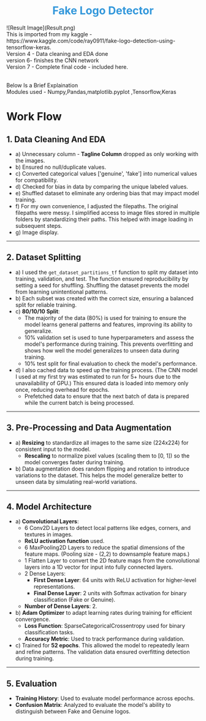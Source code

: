 <h1 style="color: #3498db; text-align: center;">Fake Logo Detector</h1>
![Result Image](Result.png)

<br/>
This is imported from my kaggle - https://www.kaggle.com/code/ray0911/fake-logo-detection-using-tensorflow-keras.
<br/>
Version 4 - Data cleaning and EDA done
<br/>
version 6- finishes the CNN network 
<br/>
Version 7 - Complete final code - included here. 
<br/>

<br/>

Below Is a Brief Explaination
<br/>
Modules used - Numpy,Pandas,matplotlib.pyplot ,Tensorflow,Keras
<br/>


# Work Flow

## 1. Data Cleaning And EDA
- a) Unnecessary column - **Tagline Column** dropped as only working with the images.
- b) Ensured no null/duplicate values.
- c) Converted categorical values ['genuine', 'fake'] into numerical values for compatibility.
- d) Checked for bias in data by comparing the unique labeled values.
- e) Shuffled dataset to eliminate any ordering bias that may impact model training.
- f) For my own convenience, I adjusted the filepaths. The original filepaths were messy. I simplified access to image files stored in multiple folders by standardizing their paths. This helped with image loading in subsequent steps.
- g) Image display.

---

## 2. Dataset Splitting
- a) I used the `get_dataset_partitions_tf` function to split my dataset into training, validation, and test. The function ensured reproducibility by setting a seed for shuffling. Shuffling the dataset prevents the model from learning unintentional patterns.
- b) Each subset was created with the correct size, ensuring a balanced split for reliable training.
- c) **80/10/10 Split**:
  - The majority of the data (80%) is used for training to ensure the model learns general patterns and features, improving its ability to generalize.
  - 10% validation set is used to tune hyperparameters and assess the model's performance during training. This prevents overfitting and shows how well the model generalizes to unseen data during training.
  - 10% test split for final evaluation to check the model's performance.
- d) I also cached data to speed up the training process. (The CNN model I used at my first try was estimated to run for 5+ hours due to the unavailability of GPU.) This ensured data is loaded into memory only once, reducing overhead for epochs.
  - Prefetched data to ensure that the next batch of data is prepared while the current batch is being processed.

---

## 3. Pre-Processing and Data Augmentation
- a) **Resizing** to standardize all images to the same size (224x224) for consistent input to the model.
  - **Rescaling** to normalize pixel values (scaling them to [0, 1]) so the model converges faster during training.
- b) Data augmentation does random flipping and rotation to introduce variations to the dataset. This helps the model generalize better to unseen data by simulating real-world variations.

---

## 4. Model Architecture
- a) **Convolutional Layers**:
  - 6 Conv2D Layers to detect local patterns like edges, corners, and textures in images.
  - **ReLU activation function** used.
  - 6 MaxPooling2D Layers to reduce the spatial dimensions of the feature maps. (Pooling size - (2,2) to downsample feature maps.)
  - 1 Flatten Layer to convert the 2D feature maps from the convolutional layers into a 1D vector for input into fully connected layers.
  - 2 Dense Layers:
    - **First Dense Layer**: 64 units with ReLU activation for higher-level representations.
    - **Final Dense Layer**: 2 units with Softmax activation for binary classification (Fake or Genuine).
  - **Number of Dense Layers**: 2.
- b) **Adam Optimizer** to adapt learning rates during training for efficient convergence.
  - **Loss Function**: SparseCategoricalCrossentropy used for binary classification tasks.
  - **Accuracy Metric**: Used to track performance during validation.
- c) Trained for **52 epochs**. This allowed the model to repeatedly learn and refine patterns. The validation data ensured overfitting detection during training.

---

## 5. Evaluation
- **Training History**: Used to evaluate model performance across epochs.
- **Confusion Matrix**: Analyzed to evaluate the model's ability to distinguish between Fake and Genuine logos.


 



   
